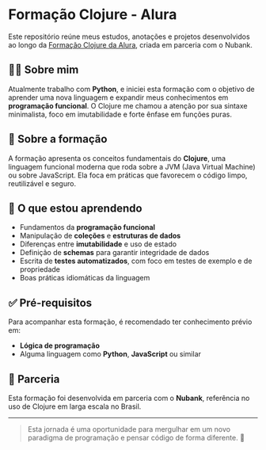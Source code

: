 # Formação Clojure - Alura

Este repositório reúne meus estudos, anotações e projetos desenvolvidos ao longo da [Formação Clojure da Alura](https://cursos.alura.com.br/formacao-clojure/), criada em parceria com o Nubank.

## 👨‍💻 Sobre mim

Atualmente trabalho com **Python**, e iniciei esta formação com o objetivo de aprender uma nova linguagem e expandir meus conhecimentos em **programação funcional**. O Clojure me chamou a atenção por sua sintaxe minimalista, foco em imutabilidade e forte ênfase em funções puras.

## 🧠 Sobre a formação

A formação apresenta os conceitos fundamentais do **Clojure**, uma linguagem funcional moderna que roda sobre a JVM (Java Virtual Machine) ou sobre JavaScript. Ela foca em práticas que favorecem o código limpo, reutilizável e seguro.

## 🚀 O que estou aprendendo

- Fundamentos da **programação funcional**
- Manipulação de **coleções** e **estruturas de dados**
- Diferenças entre **imutabilidade** e uso de estado
- Definição de **schemas** para garantir integridade de dados
- Escrita de **testes automatizados**, com foco em testes de exemplo e de propriedade
- Boas práticas idiomáticas da linguagem

## ✅ Pré-requisitos

Para acompanhar esta formação, é recomendado ter conhecimento prévio em:

- **Lógica de programação**
- Alguma linguagem como **Python**, **JavaScript** ou similar

## 🤝 Parceria

Esta formação foi desenvolvida em parceria com o **Nubank**, referência no uso de Clojure em larga escala no Brasil.

---

> Esta jornada é uma oportunidade para mergulhar em um novo paradigma de programação e pensar código de forma diferente. 🚀
